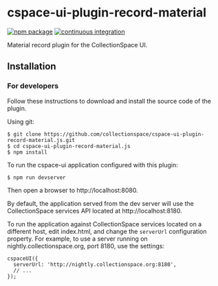 # cspace-ui-plugin-record-material

[![npm package](https://img.shields.io/npm/v/cspace-ui-plugin-record-material.svg)](https://www.npmjs.com/package/cspace-ui-plugin-record-material)
[![continuous integration](https://github.com/collectionspace/cspace-ui-plugin-record-material.js/actions/workflows/ci-js.yml/badge.svg?branch=master&event=push)](https://github.com/collectionspace/cspace-ui-plugin-record-material.js/actions/workflows/ci-js.yml)


Material record plugin for the CollectionSpace UI.

## Installation

### For developers

Follow these instructions to download and install the source code of the plugin.

Using git:

```
$ git clone https://github.com/collectionspace/cspace-ui-plugin-record-material.js.git
$ cd cspace-ui-plugin-record-material.js
$ npm install
```

To run the cspace-ui application configured with this plugin:

```
$ npm run devserver
```

Then open a browser to http://localhost:8080.

By default, the application served from the dev server will use the CollectionSpace services API
located at http://localhost:8180.

To run the application against CollectionSpace services located on a different host, edit
index.html, and change the `serverUrl` configuration property. For example, to use a server running
on nightly.collectionspace.org, port 8180, use the settings:

```
cspaceUI({
  serverUrl: 'http://nightly.collectionspace.org:8180',
  // ...
});
```
